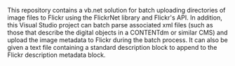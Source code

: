 ﻿This repository contains a vb.net solution for batch uploading directories of image files to Flickr using the FlickrNet library and Flickr's API. In addition, this Visual Studio project can batch parse associated xml files (such as those that describe the digital objects in a CONTENTdm or similar CMS) and upload the image metadata to Flickr during the batch process. It can also be given a text file containing a standard description block to append to the Flickr description metadata block.